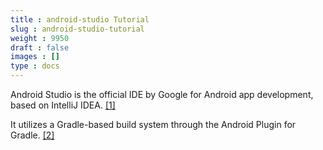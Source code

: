 ```yaml
---
title : android-studio Tutorial
slug : android-studio-tutorial
weight : 9950
draft : false
images : []
type : docs
---
```


Android Studio is the official IDE by Google for Android app development, based on IntelliJ IDEA. [\[1\]][1]

It utilizes a Gradle-based build system through the Android Plugin for Gradle. [\[2\]][2]


  [1]: https://developer.android.com/studio/intro/index.html
  [2]: https://developer.android.com/studio/releases/gradle-plugin.html

